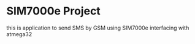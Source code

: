 # SIM7000e Project
this is application to send SMS by GSM using SIM7000e interfacing with atmega32


